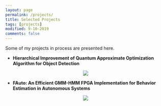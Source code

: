 ```yaml
---
layout: page
permalink: /projects/
title: Selected Projects
tags: [projects]
modified: 9-10-2019
comments: false
---
```


Some of my projects in process are presented here.

* **Hierarchical Improvement of Quantum Approximate Optimization Algorithm for Object Detection**<br>
 <p align="center" ><img src="{{ site.url }}/img/isqed-qubo.png"></p>


* **FAuto: An Efficient GMM-HMM FPGA Implementation for Behavior Estimation in Autonomous Systems**<br>
<p align="center" ><img src="{{ site.url }}/img/toades-pipeline.png"></p>
